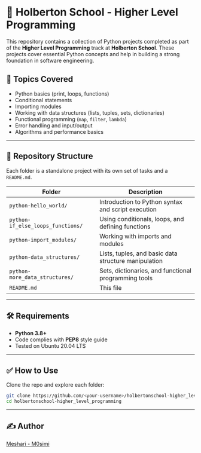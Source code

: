 # 📘 Holberton School - Higher Level Programming

This repository contains a collection of Python projects completed as part of the **Higher Level Programming** track at **Holberton School**. These projects cover essential Python concepts and help in building a strong foundation in software engineering.

## 🧠 Topics Covered

- Python basics (print, loops, functions)
- Conditional statements
- Importing modules
- Working with data structures (lists, tuples, sets, dictionaries)
- Functional programming (`map`, `filter`, `lambda`)
- Error handling and input/output
- Algorithms and performance basics

---

## 📁 Repository Structure

Each folder is a standalone project with its own set of tasks and a `README.md`.

| Folder | Description |
|--------|-------------|
| `python-hello_world/` | Introduction to Python syntax and script execution |
| `python-if_else_loops_functions/` | Using conditionals, loops, and defining functions |
| `python-import_modules/` | Working with imports and modules |
| `python-data_structures/` | Lists, tuples, and basic data structure manipulation |
| `python-more_data_structures/` | Sets, dictionaries, and functional programming tools |
| `README.md` | This file |

---

## 🛠 Requirements

- **Python 3.8+**
- Code complies with **PEP8** style guide
- Tested on Ubuntu 20.04 LTS

---

## ✅ How to Use

Clone the repo and explore each folder:
```bash
git clone https://github.com/<your-username>/holbertonschool-higher_level_programming.git
cd holbertonschool-higher_level_programming
```

---

## ✍️ Author
[Meshari - M0simi](https://github.com/M0simi)
